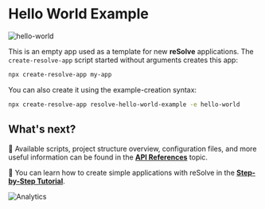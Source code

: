 # Hello World Example

![hello-world](https://user-images.githubusercontent.com/19663260/41165078-617d223c-6b45-11e8-8f9f-ffdc02e068ae.png)

This is an empty app used as a template for new **reSolve** applications. The `create-resolve-app` script started without arguments creates this app:

```sh
npx create-resolve-app my-app
```

You can also create it using the example-creation syntax:

```sh
npx create-resolve-app resolve-hello-world-example -e hello-world
```

## What's next?

📑 Available scripts, project structure overview, configuration files, and more useful information can be found in the [**API References**](https://reimagined.github.io/resolve/docs/api-reference) topic.

📑 You can learn how to create simple applications with reSolve in the [**Step-by-Step Tutorial**](https://reimagined.github.io/resolve/docs/tutorial).

![Analytics](https://ga-beacon.appspot.com/UA-118635726-1/examples-hello-world-readme?pixel)
